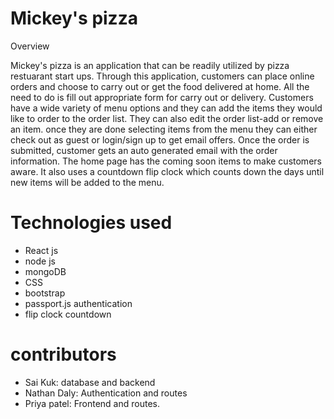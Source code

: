 # Mickey's pizza

Overview

Mickey's pizza is an application that can be readily utilized by pizza restuarant start ups. 
Through this application, customers can place online orders and choose to carry out or get the food delivered at home. All the need to do is fill out appropriate form for carry out or delivery.
Customers have a wide variety of menu options and they can add the items they would like to order to the order list. They can also edit the order list-add or remove an item.
once they are done selecting items from the menu they can either check out as guest or login/sign up to get email offers.
Once the order is submitted, customer gets an auto generated email with the order information.
The home page has the coming soon items to make customers aware. It also uses a countdown flip clock which counts down the days until new items will be added to the menu.

# Technologies used 
- React js
- node js
- mongoDB
- CSS 
- bootstrap 
- passport.js authentication 
- flip clock countdown


# contributors
- Sai Kuk: database and backend
- Nathan Daly: Authentication and routes
- Priya patel: Frontend and routes.
